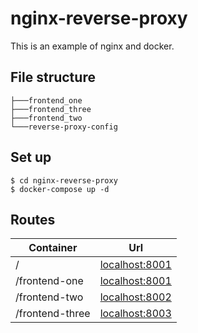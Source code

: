 # nginx-reverse-proxy

This is an example of nginx and docker.

## File structure
```
├───frontend_one
├───frontend_three
├───frontend_two
└───reverse-proxy-config
```

## Set up
```
$ cd nginx-reverse-proxy
$ docker-compose up -d
```

## Routes

| Container | Url |
| ----- | ---- |
| /  | [localhost:8001](http:/localhost:8001/)  |
| /frontend-one  | [localhost:8001](http:/localhost:8001/)  |
| /frontend-two  | [localhost:8002](http:/localhost:8002/)  |
| /frontend-three  | [localhost:8003](http:/localhost:8003/)  |

